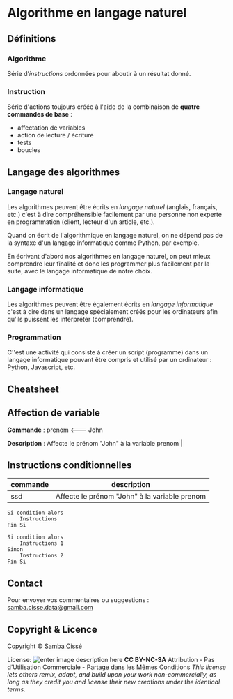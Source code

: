 # Algorithme en langage naturel

## Définitions

### Algorithme

Série d’*instructions* ordonnées pour aboutir à un résultat donné.

### Instruction

Série d'actions toujours créée à l'aide de la combinaison de  **quatre commandes de base** :
- affectation de variables
- action de lecture / écriture
- tests
- boucles

## Langage des algorithmes

### Langage naturel

Les algorithmes peuvent être écrits en *langage naturel* (anglais, français, etc.) c'est à dire compréhensible facilement par une personne non experte en programmation (client, lecteur d'un article, etc.). 

Quand on écrit de l'algorithmique en langage naturel, on ne dépend pas de la syntaxe d'un langage informatique comme Python, par exemple. 

En écrivant d'abord nos algorithmes en langage naturel, on peut mieux comprendre leur finalité et donc les programmer plus facilement par la suite, avec le langage informatique de notre choix.

### Langage informatique

Les algorithmes peuvent être également écrits en *langage informatique* c'est à dire dans un langage spécialement créés pour les ordinateurs afin qu'ils puissent les interpréter (comprendre).

### Programmation

C''est une activité qui consiste à créer un script (programme) dans un langage informatique pouvant être compris et utilisé par un ordinateur : Python, Javascript, etc.

## Cheatsheet

## Affection de variable

**Commande** :
prenom <--- John  

**Description** :
Affecte le prénom "John" à la variable prenom |

## Instructions conditionnelles

|        commande        | description            |
|------------------------|------------------------|
|ssd| Affecte le prénom "John" à la variable prenom |



``` 
Si condition alors
	Instructions
Fin Si
``` 

``` 
Si condition alors
	Instructions 1
Sinon
	Instructions 2
Fin Si
``` 




## Contact

Pour envoyer vos commentaires ou suggestions : samba.cisse.data@gmail.com

## Copyright & Licence

Copyright © [Samba Cissé](http://www.sambacisse.com)

License: 
![enter image description here](https://licensebuttons.net/l/by-nc-sa/3.0/88x31.png)
**CC BY-NC-SA**
Attribution - Pas d’Utilisation Commerciale - Partage dans les Mêmes Conditions
*This license lets others remix, adapt, and build upon your work non-commercially, as long as they credit you and license their new creations under the identical terms.*
<!--stackedit_data:
eyJoaXN0b3J5IjpbNDQ5MDYwMzAsMTk5NzQwMDQ4MCwyMDQ3Nj
U1OTkxLDEyMjEwMzgwMDMsMTUxNzEwOTE0MV19
-->